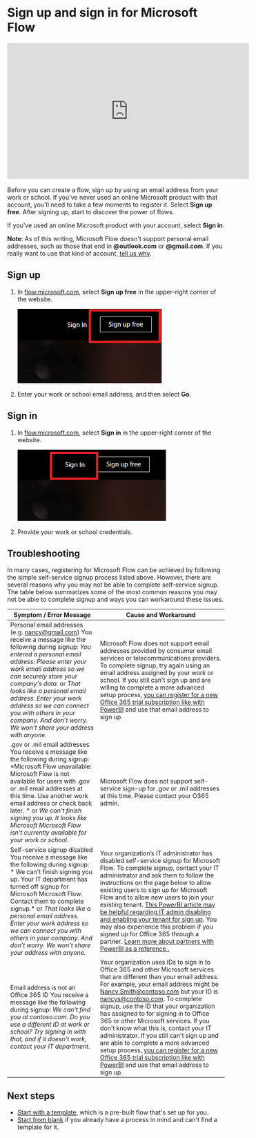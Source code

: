 <properties
    pageTitle="Sign up and sign in | Microsoft Flow"
    description="Sign up and sign in to Microsoft Flow, and troubleshoot issues with this process."
    services=""
    suite="flow"
    documentationCenter="na"
    authors="anjlic"
    manager="erikre"
    editor=""
    tags=""/>

<tags
   ms.service="flow"
   ms.devlang="na"
   ms.topic="article"
   ms.tgt_pltfrm="na"
   ms.workload="na"
   ms.date="04/08/2016"
   ms.author="anjlic"/>

# Sign up and sign in for Microsoft Flow #

<iframe width="560" height="315" src="https://www.youtube.com/embed/cRkmSZrctLc" frameborder="0" allowfullscreen></iframe>

Before you can create a flow, sign up by using an email address from your work or school. If you've never used an online Microsoft product with that account, you'll need to take a few moments to register it. Select **Sign up free**. After signing up, start to discover the power of flows.

If you've used an online Microsoft product with your account, select **Sign in**.

**Note**: As of this writing, Microsoft Flow doesn't support personal email addresses, such as those that end in **@outlook.com** or **@gmail.com**. If you really want to use that kind of account, [tell us why](http://go.microsoft.com/fwlink/?LinkID=787467).

## Sign up ##
1. In [flow.microsoft.com](https://flow.microsoft.com), select **Sign up free** in the upper-right corner of the website.

	![Sign-up link](./media/sign-up-sign-in/signup.png)

1. Enter your work or school email address, and then select **Go**.

## Sign in ##
1. In [flow.microsoft.com](https://flow.microsoft.com), select **Sign in** in the upper-right corner of the website.

	![Sign-in link](./media/sign-up-sign-in/signin.png)

1. Provide your work or school credentials.

## Troubleshooting ##
In many cases, registering for Microsoft Flow can be achieved by following the simple self-service signup process listed above. However, there are several reasons why you may not be able to complete self-service signup. The table below summarizes some of the most common reasons you may not be able to complete signup and ways you can workaround these issues.

| Symptom / Error Message | Cause and Workaround |
|  --------------------------------- | -------------------------------|
| Personal email addresses (e.g. nancy@gmail.com) You receive a message like the following during signup:  *You entered a personal email address: Please enter your work email address so we can securely store your company's data.*   or *That looks like a personal email address. Enter your work address so we can connect you with others in your company. And don’t worry. We won’t share your address with anyone.* | Microsoft Flow does not support email addresses provided by consumer email services or telecommunications providers. To complete signup, try again using an email address assigned by your work or school. If you still can't sign up and are willing to complete a more advanced setup process, [you can register for a new Office 365 trial subscription like with PowerBI](https://powerbi.microsoft.com/en-us/documentation/powerbi-admin-signing-up-for-power-bi-with-a-new-office-365-trial/) and use that email address to sign up. |
| .gov or .mil email addresses You receive a message like the following during signup:  *Microsoft Flow unavailable: Microsoft Flow is not available for users with .gov or .mil email addresses at this time. Use another work email address or check back later. * or *We can't finish signing you up. It looks like Microsoft Microsoft Flow isn't currently available for your work or school.* | Microsoft Flow does not support self-service sign-up for .gov or .mil addresses at this time. Please contact your O365 admin. |
| Self-service signup disabled You receive a message like the following during signup: * We can't finish signing you up. Your IT department has turned off signup for Microsoft Microsoft Flow. Contact them to complete signup.* or *That looks like a personal email address. Enter your work address so we can connect you with others in your company. And don’t worry. We won’t share your address with anyone.* | Your organization’s IT administrator has disabled self-service signup for Microsoft Flow. To complete signup, contact your IT administrator and ask them to follow the instructions on the page below to allow existing users to sign up for Microsoft Flow and to allow new users to join your existing tenant. [This PowerBI article may be helpful regarding IT admin disabling and enabling your tenant for sign up](https://support.office.com/en-ca/article/Power-BI-in-your-Organization-d7941332-8aec-4e5e-87e8-92073ce73dc5#BKMK_HowCanIAllowO365Tenant). You may also experience this problem if you signed up for Office 365 through a partner. [Learn more about partners with PowerBI as a reference .](https://powerbi.microsoft.com/en-us/documentation/powerbi-admin-syndication-partner/)  |
| Email address is not an Office 365 ID You receive a message like the following during signup: *We can't find you at contoso.com.  Do you use a different ID at work or school? Try signing in with that, and if it doesn't work, contact your IT department.* | Your organization uses IDs to sign in to Office 365 and other Microsoft services that are different than your email address.  For example, your email address might be Nancy.Smith@contoso.com but your ID is nancys@contoso.com. To complete signup, use the ID that your organization has assigned to for signing in to Office 365 or other Microsoft services.  If you don't know what this is, contact your IT administrator. If you still can't sign up and are able to complete a more advanced setup process, [you can register for a new Office 365 trial subscription like with PowerBI](https://powerbi.microsoft.com/en-us/documentation/powerbi-admin-signing-up-for-power-bi-with-a-new-office-365-trial/) and use that email address to sign up. |

## Next steps ##
- [Start with a template](get-started-logic-template.md), which is a pre-built flow that's set up for you.
- [Start from blank](get-started-logic-flow.md) if you already have a process in mind and can't find a template for it.
